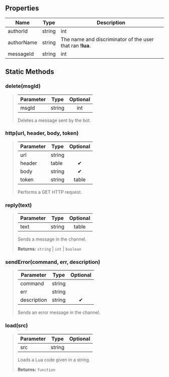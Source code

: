## Properties
| Name | Type | Description |
|-|-|-|
| authorId | string|int | The id of the user that ran **!lua**. |
| authorName | string | The name and discriminator of the user that ran **!lua**. |
| messageId | string|int | The id of the script message from **!lua**. |
## Static Methods
### delete(msgId)
>| Parameter | Type | Optional |
>|-|-|:-:|
>| msgId | string|int |  |
>
>Deletes a message sent by the bot.

### http(url, header, body, token)
>| Parameter | Type | Optional |
>|-|-|:-:|
>| url | string |  |
>| header | table | ✔ |
>| body | string | ✔ |
>| token | string|table | ✔ |
>
>Performs a GET HTTP request.

### reply(text)
>| Parameter | Type | Optional |
>|-|-|:-:|
>| text | string|table |  |
>
>Sends a message in the channel.
>
>**Returns:** `string` | `int` | `boolean`

### sendError(command, err, description)
>| Parameter | Type | Optional |
>|-|-|:-:|
>| command | string |  |
>| err | string |  |
>| description | string | ✔ |
>
>Sends an error message in the channel.

### load(src)
>| Parameter | Type | Optional |
>|-|-|:-:|
>| src | string |  |
>
>Loads a Lua code given in a string.
>
>**Returns:** `function`
